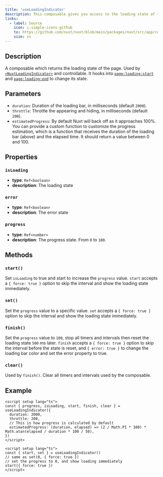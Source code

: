 ```yaml
---
title: 'useLoadingIndicator'
description: This composable gives you access to the loading state of the app page.
links:
  - label: Source
    icon: i-simple-icons-github
    to: https://github.com/nuxt/nuxt/blob/main/packages/nuxt/src/app/composables/loading-indicator.ts
    size: xs
---
```


## Description

A composable which returns the loading state of the page. Used by [`<NuxtLoadingIndicator>`](/docs/3.x/api/components/nuxt-loading-indicator) and controllable.
It hooks into [`page:loading:start`](/docs/3.x/api/advanced/hooks#app-hooks-runtime) and [`page:loading:end`](/docs/3.x/api/advanced/hooks#app-hooks-runtime) to change its state.

## Parameters

- `duration`: Duration of the loading bar, in milliseconds (default `2000`).
- `throttle`: Throttle the appearing and hiding, in milliseconds (default `200`).
- `estimatedProgress`: By default Nuxt will back off as it approaches 100%. You can provide a custom function to customize the progress estimation, which is a function that receives the duration of the loading bar (above) and the elapsed time. It should return a value between 0 and 100.

## Properties

### `isLoading`

- **type**: `Ref<boolean>`
- **description**: The loading state

### `error`

- **type**: `Ref<boolean>`
- **description**: The error state

### `progress`

- **type**: `Ref<number>`
- **description**: The progress state. From `0` to `100`.

## Methods

### `start()`

Set `isLoading` to true and start to increase the `progress` value. `start` accepts a `{ force: true }` option to skip the interval and show the loading state immediately.

### `set()`

Set the `progress` value to a specific value. `set` accepts a `{ force: true }` option to skip the interval and show the loading state immediately.

### `finish()`

Set the `progress` value to `100`, stop all timers and intervals then reset the loading state `500` ms later. `finish` accepts a `{ force: true }` option to skip the interval before the state is reset, and `{ error: true }` to change the loading bar color and set the error property to true.

### `clear()`

Used by `finish()`. Clear all timers and intervals used by the composable.

## Example

```vue
<script setup lang="ts">
const { progress, isLoading, start, finish, clear } = useLoadingIndicator({
  duration: 2000,
  throttle: 200,
  // This is how progress is calculated by default
  estimatedProgress: (duration, elapsed) => (2 / Math.PI * 100) * Math.atan(elapsed / duration * 100 / 50),
})
</script>
```

```vue
<script setup lang="ts">
const { start, set } = useLoadingIndicator()
// same as set(0, { force: true })
// set the progress to 0, and show loading immediately
start({ force: true })
</script>
```
